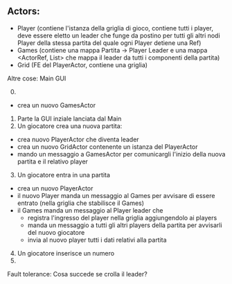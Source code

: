 ## Actors:
- Player (contiene l'istanza della griglia di gioco, contiene tutti i player, deve essere eletto un leader che funge da postino per tutti gli altri nodi Player della stessa partita del quale ogni Player detiene una Ref)
- Games (contiene una mappa Partita -> Player Leader e una mappa <ActorRef, List<ActorRef>> che mappa il leader da tutti i componenti della partita)
- Grid (FE del PlayerActor, contiene una griglia)

Altre cose:
Main
GUI

0.
- crea un nuovo GamesActor
1. Parte la GUI inziale lanciata dal Main
2. Un giocatore crea una nuova partita:
- crea nuovo PlayerActor che diventa leader
- crea un nuovo GridActor contenente un istanza del PlayerActor
- mando un messaggio a GamesActor per comunicargli l'inizio della nuova partita e il relativo player
3. Un giocatore entra in una partita
- crea un nuovo PlayerActor
- il nuovo Player manda un messaggio al Games per avvisare di essere entrato (nella griglia che stabilisce il Games)
- il Games manda un messaggio al Player leader che
    - registra l'ingresso del player nella griglia aggiungendolo ai players
    - manda un messaggio a tutti gli altri players della partita per avvisarli del nuovo giocatore
    - invia al nuovo player tutti i dati relativi alla partita
4. Un giocatore inserisce un numero
5.

Fault tolerance:
Cosa succede se crolla il leader?